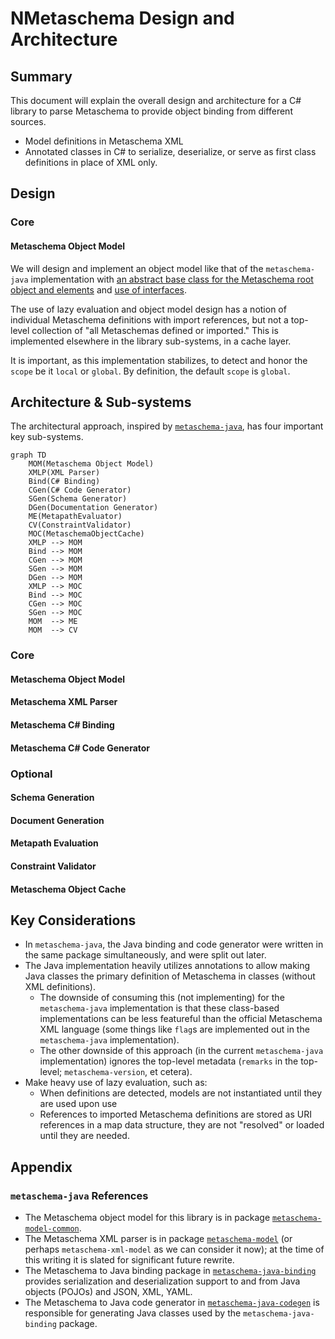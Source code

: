 # NMetaschema Design and Architecture

## Summary

This document will explain the overall design and architecture for a C# library to parse Metaschema to provide object binding from different sources.

- Model definitions in Metaschema XML
- Annotated classes in C# to serialize, deserialize, or serve as first class definitions in place of XML only.

## Design

### Core

#### Metaschema Object Model

We will design and implement an object model like that of the `metaschema-java` implementation with [an abstract base class for the Metaschema root object and elements](https://github.com/usnistgov/metaschema-java/blob/14ad5b015d2f7e1990030f274b1ef9191e25fb2b/metaschema-model-common/src/main/java/gov/nist/secauto/metaschema/model/common/AbstractMetaschema.java#L52-L181) and [use of interfaces](https://github.com/usnistgov/metaschema-java/blob/14ad5b015d2f7e1990030f274b1ef9191e25fb2b/metaschema-model-common/src/main/java/gov/nist/secauto/metaschema/model/common/IMetaschema.java#L61-L308). 

The use of lazy evaluation and object model design has a notion of individual Metaschema definitions with import references, but not a top-level collection of "all Metaschemas defined or imported." This is implemented elsewhere in the library sub-systems, in a cache layer.

It is important, as this implementation stabilizes, to detect and honor the `scope` be it `local` or `global`. By definition, the default `scope` is `global`.

## Architecture & Sub-systems

The architectural approach, inspired by [`metaschema-java`](https://github.com/usnistgov/metaschema-java), has four important key sub-systems.

```mermaid
graph TD
    MOM(Metaschema Object Model)
    XMLP(XML Parser)
    Bind(C# Binding)
    CGen(C# Code Generator)
    SGen(Schema Generator)
    DGen(Documentation Generator)
    ME(MetapathEvaluator)
    CV(ConstraintValidator)
    MOC(MetaschemaObjectCache)
    XMLP --> MOM
    Bind --> MOM
    CGen --> MOM
    SGen --> MOM
    DGen --> MOM
    XMLP --> MOC
    Bind --> MOC
    CGen --> MOC
    SGen --> MOC
    MOM  --> ME
    MOM  --> CV
```

### Core

#### Metaschema Object Model

#### Metaschema XML Parser

#### Metaschema C# Binding

#### Metaschema C# Code Generator

### Optional

#### Schema Generation

#### Document Generation

#### Metapath Evaluation

#### Constraint Validator

#### Metaschema Object Cache

## Key Considerations

- In `metaschema-java`, the Java binding and code generator were written in the same package simultaneously, and were split out later.
- The Java implementation heavily utilizes annotations to allow making Java classes the primary definition of Metaschema in classes (without XML definitions).
  - The downside of consuming this (not implementing) for the `metaschema-java` implementation is that these class-based implementations can be less featureful than the official Metaschema XML language (some things like `flag`s are implemented out in the `metaschema-java` implementation). 
  - The other downside of this approach (in the current `metaschema-java` implementation) ignores the top-level metadata (`remarks` in the top-level; `metaschema-version`, et cetera).
- Make heavy use of lazy evaluation, such as:
  -  When definitions are detected, models are not instantiated until they are used upon use
  -  References to imported Metaschema definitions are stored as URI references in a map data structure, they are not "resolved" or loaded until they are needed.

## Appendix

### `metaschema-java` References

- The Metaschema object model for this library is in package [`metaschema-model-common`](https://github.com/usnistgov/metaschema-java/tree/14ad5b015d2f7e1990030f274b1ef9191e25fb2b/metaschema-model-common).
- The Metaschema XML parser is in package [`metaschema-model`](https://github.com/usnistgov/metaschema-java/tree/14ad5b015d2f7e1990030f274b1ef9191e25fb2b/metaschema-model) (or perhaps `metaschema-xml-model` as we can consider it now); at the time of this writing it is slated for significant future rewrite.
- The Metaschema to Java binding package in [`metaschema-java-binding`](https://github.com/usnistgov/metaschema-java/tree/14ad5b015d2f7e1990030f274b1ef9191e25fb2b/metaschema-java-binding) provides serialization and deserialization support to and from Java objects (POJOs) and JSON, XML, YAML.
- The Metaschema to Java code generator in [`metaschema-java-codegen`](https://github.com/usnistgov/metaschema-java/tree/14ad5b015d2f7e1990030f274b1ef9191e25fb2b/metaschema-java-codegen) is responsible for generating Java classes used by the `metaschema-java-binding` package.